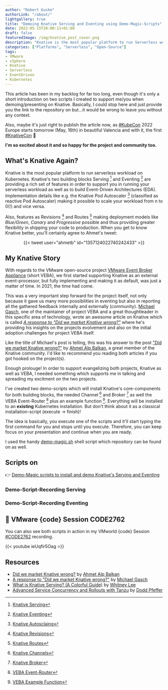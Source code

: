 ```yaml
---
author: "Robert Guske"
authorLink: "/about/"
lightgallery: true
title: "Demoing Knative Serving and Eventing using Demo-Magic-Scripts"
date: 2022-05-15T20:00:11+01:00
draft: false
featuredImage: /img/knative_post_cover.png
description: "Knative is the most popular platform to run Serverless workload on Kubernetes and to build event-driven architectures. This posts introduces two demo-scripts which will support you when presenting on Knative's power in the mentioned disciplines."
categories: ["Platforms", "Serverless", "Open-Source"]
tags:
- VMware
- vSphere
- Knative
- Serverless
- EventDriven
- Kubernetes
---
```


<!--more-->

This article has been in my backlog for far too long, even though it's only a short introduction on two scripts I created to support me/you when demoing/presenting on Knative. Basically, I could stop here and just provide you the link to the repository on <i class='fab fa-github fa-fw'></i> but...it would be wrong to leave you without any context.

Also, maybe it's just right to publish the article now, as [#KubeCon](https://events.linuxfoundation.org/kubecon-cloudnativecon-europe/) 2022 Europe starts tomorrow (May, 16th) in beautiful Valencia and with it, the first [#KnativeCon](https://events.linuxfoundation.org/knativecon-europe/) 🤩

**I'm so excited about it and so happy for the project and community too.**

## What's Knative Again?

Knative is the most popular platform to run serverless workload on Kubernetes. Knative's two building blocks Serving [^1] and Eventing [^2] are providing a rich set of features in order to support you in running your serverless workload as well as to build Event-Driven Architectures (EDA). Implementation details like e.g. the Knative Pod Autoscaler [^3] (classified as reactive Pod Autoscaler) making it possible to scale your workload from n to 0(!) and vice versa. 

Also, features as Revisions [^4] and Routes [^5] making deployment models like *Blue/Green*, *Canary* and *Progressive* possible and thus providing greater flexibility in shipping your code to production. When you get to know Knative better, you'll certainly agree to Ahmet's tweet:

<center> {{< tweet user="ahmetb" id="1357124022740242433" >}} </center>

## My Knative Story

With regards to the VMware open-source project [VMware Event Broker Appliance](https://vmweventbroker.io) (short VEBA), we first started supporting Knative as an external event-processor, but fully implementing  and making it as default, was just a matter of time. In 2021, the time had come.

This was a very important step forward for the project itself, not only because it gave us many more possibilities in eventing but also in reporting all the gathered feedback internally and externally (community). [Michael Gasch](https://twitter.com/embano1), one of the maintainer of project VEBA and a great thoughtleader in this specific area of technology, wrote an awesome article on Knative which is called *[A response to "Did we market Knative wrong?"](https://www.mgasch.com/2021/06/knative-pov/)* where he's providing his insights on the projects evolvement and also on the initial adoption challenges for project VEBA itself.

Like the title of Michael's post is telling, this was his answer to the post ["Did we market Knative wrong?"](https://ahmet.im/blog/knative-positioning/) by [Ahmet Alp Balkan](https://twitter.com/ahmetb), a great member of the Knative community. I'd like to recommend you reading both articles if you got hooked on the project(s).

Enough prolouge! In order to support evangelizing both projects, Knative as well as VEBA, I needed something which supports me in talking and spreading my excitment on the two projects.

I've created two demo-scripts which will install Knative's core-components for both building blocks, the needed Channel [^6] and Broker [^7] as well the VEBA Event-Router [^8] plus an example function [^9]. Everything will be installed to an **existing** Kubernetes installation. But don't think about it as a classical installation-script (execute -> finish)! 

The idea is basically, you execute one of the scripts and it'll start typing the first command for you and stops until you execute. Therefore, you can keep focus on your presentation and continue when you are ready.

I used the handy [demo-magic.sh](https://github.com/paxtonhare/demo-magic) shell script which repository can be found on <i class='fab fa-github fa-fw'></i> as well.

## Scripts on <i class='fab fa-github fa-fw'></i>

:point_right: [Demo-Magic scripts to install and demo Knative's Serving and Eventing](https://github.com/rguske/knative-serving-eventing-demo-magic)

### Demo-Script-Recording Serving

<script id="asciicast-ovSDQy5DtjI8Z0Wg5l0VxAh9y" src="https://asciinema.org/a/ovSDQy5DtjI8Z0Wg5l0VxAh9y.js" async></script>

### Demo-Script-Recording Eventing

<script id="asciicast-PD7yafLpL7D6xVabFbnzBmSbO" src="https://asciinema.org/a/PD7yafLpL7D6xVabFbnzBmSbO.js" async></script>

## :movie_camera: VMware {code} Session CODE2762

You can also see both scripts in action in my VMworld {code} Session [#CODE2762](https://twitter.com/search?q=%23CODE2762&src=typed_query) recording.

{{< youtube ieUqfir5Oag >}}

## Resources

- [Did we market Knative wrong?](https://ahmet.im/blog/knative-positioning/) by [Ahmet Alp Balkan](https://twitter.com/ahmetb)
- [A response to "Did we market Knative wrong?"](https://www.mgasch.com/2021/06/knative-pov/) by [Michael Gasch](https://twitter.com/embano1)
- [What is Knative Serving? (A Colorful Guide)](https://tanzu.vmware.com/developer/guides/knative-serving-wi/) by [Whitney Lee](https://twitter.com/wiggitywhitney)
- [Advanced Service Concurrency and Rollouts with Tanzu](https://tanzu.vmware.com/developer/blog/advanced-service-concurrency-and-rollouts-with-tanzu/) by [Dodd Pfeffer](https://www.linkedin.com/in/doddpfeffer/)

[^1]: [Knative Serving](https://knative.dev/docs/serving/)
[^2]: [Knative Eventing](https://knative.dev/docs/eventing)
[^3]: [Knative Autosclaing](https://knative.dev/docs/serving/autoscaling/)
[^4]: [Knative Revisions](https://github.com/knative/specs/blob/main/specs/serving/knative-api-specification-1.0.md#revision)
[^5]: [Knative Routes](https://github.com/knative/specs/blob/main/specs/serving/knative-api-specification-1.0.md#route)
[^6]: [Knative Channels](https://knative.dev/docs/eventing/channels/)
[^7]: [Knative Broker](https://knative.dev/docs/eventing/broker/)
[^8]: [VEBA Event-Router](https://github.com/vmware-samples/vcenter-event-broker-appliance/tree/development/vmware-event-router)
[^9]: [VEBA Example Function](https://github.com/vmware-samples/vcenter-event-broker-appliance/tree/development/examples)
